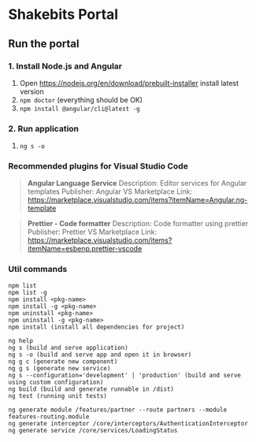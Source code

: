 # Shakebits Portal

## Run the portal

### 1. Install Node.js and Angular
1. Open https://nodejs.org/en/download/prebuilt-installer install latest version
2. ```npm doctor``` (everything should be OK)
3. `npm install @angular/cli@latest -g` 

### 2. Run application
1. `ng s -o`

### Recommended plugins for Visual Studio Code
>**Angular Language Service** Description: Editor services for Angular templates Publisher: Angular
VS Marketplace Link: https://marketplace.visualstudio.com/items?itemName=Angular.ng-template

>**Prettier - Code formatter** Description: Code formatter using prettier Publisher: Prettier
VS Marketplace Link: https://marketplace.visualstudio.com/items?itemName=esbenp.prettier-vscode

### Util commands
    npm list
    npm list -g
    npm install <pkg-name>
    npm install -g <pkg-name>
    npm uninstall <pkg-name>
    npm uninstall -g <pkg-name>
    npm install (install all dependencies for project)

    ng help
    ng s (build and serve application)
    ng s -o (build and serve app and open it in browser)
    ng g c (generate new component)
    ng g s (generate new service)
    ng s --configuration='development' | 'production' (build and serve using custom configuration)
    ng build (build and generate runnable in /dist)
    ng test (running unit tests)

    ng generate module /features/partner --route partners --module features-routing.module
    ng generate interceptor /core/interceptors/AuthenticationInterceptor
    ng generate service /core/services/LoadingStatus


